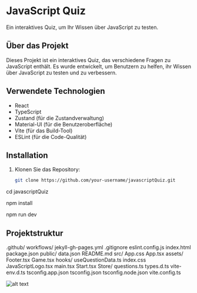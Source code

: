 # JavaScript Quiz

Ein interaktives Quiz, um Ihr Wissen über JavaScript zu testen.

## Über das Projekt

Dieses Projekt ist ein interaktives Quiz, das verschiedene Fragen zu JavaScript enthält. Es wurde entwickelt, um Benutzern zu helfen, ihr Wissen über JavaScript zu testen und zu verbessern.

## Verwendete Technologien

- React
- TypeScript
- Zustand (für die Zustandverwaltung)
- Material-UI (für die Benutzeroberfläche)
- Vite (für das Build-Tool)
- ESLint (für die Code-Qualität)

## Installation

1. Klonen Sie das Repository:
   ```sh
   git clone https://github.com/your-username/javascriptQuiz.git

cd javascriptQuiz

npm install

npm run dev

## Projektstruktur
.github/
  workflows/
    jekyll-gh-pages.yml
.gitignore
eslint.config.js
index.html
package.json
public/
  data.json
README.md
src/
  App.css
  App.tsx
  assets/
    Footer.tsx
    Game.tsx
  hooks/
    useQuestionData.ts
  index.css
  JavaScriptLogo.tsx
  main.tsx
  Start.tsx
  Store/
    questions.ts
  types.d.ts
  vite-env.d.ts
tsconfig.app.json
tsconfig.json
tsconfig.node.json
vite.config.ts

![alt text](image.png)
